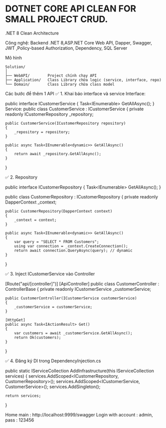 # DOTNET CORE API CLEAN FOR SMALL PROJECT CRUD.
.NET 8 Clean Architecture

Công nghệ:
Backend
.NET 8,ASP.NET Core Web API, Dapper, Swagger, JWT ,Policy-based Authorization, Dependency, SQL Server

Mô hình
```
Solution/
│
├── WebAPI/        Project chính chạy API
├── Application/   Class Library chứa logic (service, interface, repo)
└── Domain/        Class Library chứa class model
```


Các bước để thêm 1 API
✅ 1. Khai báo interface và service
Interface:

public interface ICustomerService
{
    Task<IEnumerable<dynamic>> GetAllAsync();
}
Service:
public class CustomerService : ICustomerService
{
    private readonly ICustomerRepository _repository;

    public CustomerService(ICustomerRepository repository)
    {
        _repository = repository;
    }

    public async Task<IEnumerable<dynamic>> GetAllAsync()
    {
        return await _repository.GetAllAsync();
    }
}

✅ 2. Repository

public interface ICustomerRepository
{
    Task<IEnumerable<dynamic>> GetAllAsync();
}

public class CustomerRepository : ICustomerRepository
{
    private readonly DapperContext _context;

    public CustomerRepository(DapperContext context)
    {
        _context = context;
    }

    public async Task<IEnumerable<dynamic>> GetAllAsync()
    {
        var query = "SELECT * FROM Customers";
        using var connection = _context.CreateConnection();
        return await connection.QueryAsync(query); // dynamic
    }
}

✅ 3. Inject ICustomerService vào Controller

[Route("api/[controller]")]
[ApiController]
public class CustomerController : ControllerBase
{
    private readonly ICustomerService _customerService;

    public CustomerController(ICustomerService customerService)
    {
        _customerService = customerService;
    }

    [HttpGet]
    public async Task<IActionResult> Get()
    {
        var customers = await _customerService.GetAllAsync();
        return Ok(customers);
    }
}

✅ 4. Đăng ký DI trong DependencyInjection.cs

public static IServiceCollection AddInfrastructure(this IServiceCollection services)
{
    services.AddScoped<ICustomerRepository, CustomerRepository>();
    services.AddScoped<ICustomerService, CustomerService>();
    services.AddSingleton<DapperContext>();

    return services;
}

Home main : http://localhost:9999/swagger
Login with account : admin, pass : 123456
